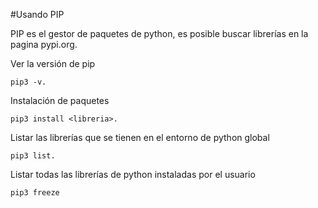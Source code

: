 #Usando PIP

PIP es el gestor de paquetes de python, es posible buscar librerías en la pagina pypi.org.

Ver la versión de pip

```
pip3 -v.
```

Instalación de paquetes

```
pip3 install <libreria>.
```

Listar las librerías que se tienen en el entorno de python global

```
pip3 list.
```

Listar todas las librerías de python instaladas por el usuario

```
pip3 freeze
```
